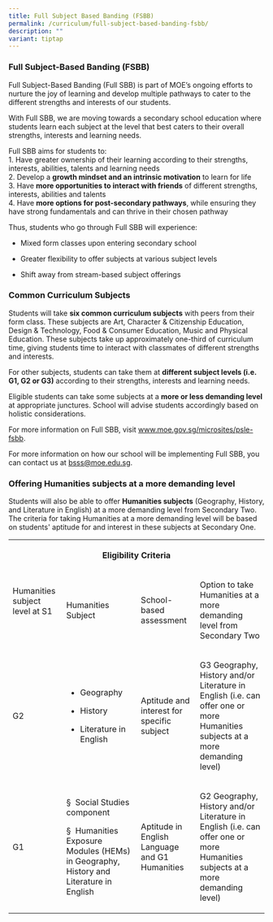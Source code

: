 ```yaml
---
title: Full Subject Based Banding (FSBB)
permalink: /curriculum/full-subject-based-banding-fsbb/
description: ""
variant: tiptap
---
```

<h3>Full Subject-Based Banding (FSBB)</h3><p>Full Subject-Based Banding (Full SBB) is part of MOE’s ongoing efforts to nurture the joy of learning and develop multiple pathways to cater to the different strengths and interests of our students.</p><p>With Full SBB, we are moving towards a secondary school education where students learn each subject at the level that best caters to their overall strengths, interests and learning needs.</p><p>Full SBB aims for students to: <br>1. Have greater ownership of their learning according to their strengths, interests, abilities, talents and learning needs <br>2. Develop a <strong>growth mindset and an intrinsic motivation</strong> to learn for life <br>3. Have <strong>more opportunities to interact with friends</strong> of different strengths, interests, abilities and talents <br>4. Have <strong>more options for post-secondary pathways</strong>, while ensuring they have strong fundamentals and can thrive in their chosen pathway</p><p>Thus, students who go through Full SBB will experience:</p><ul data-tight="true" class="tight"><li><p>Mixed form classes upon entering secondary school</p></li><li><p>Greater flexibility to offer subjects at various subject levels</p></li><li><p>Shift away from stream-based subject offerings</p></li></ul><h3><strong>Common Curriculum Subjects</strong></h3><p>Students will take <strong>six common curriculum subjects</strong> with peers from their form class. These subjects are Art, Character &amp; Citizenship Education, Design &amp; Technology, Food &amp; Consumer Education, Music and Physical Education. These subjects take up approximately one-third of curriculum time, giving students time to interact with classmates of different strengths and interests.</p><p>For other subjects, students can take them at <strong>different subject levels (i.e. G1, G2 or G3)</strong> according to their strengths, interests and learning needs.</p><p>Eligible students can take some subjects at a <strong>more or less demanding level</strong> at appropriate junctures. School will advise students accordingly based on holistic considerations.</p><p>For more information on Full SBB, visit&nbsp;<a href="https://www.moe.gov.sg/microsites/psle-fsbb/index.html" rel="noopener noreferrer nofollow" target="_blank">www.moe.gov.sg/microsites/psle-fsbb</a>. <br></p><p>For more information on how our school will be implementing Full SBB, you can contact us at <a href="bsss@moe.edu.sg" rel="noopener noreferrer nofollow" target="_blank">bsss@moe.edu.sg</a>.</p><p></p><h3>Offering Humanities subjects at a more demanding level</h3><p>Students will also be able to offer <strong>Humanities subjects</strong> (Geography, History, and Literature in English) at a more demanding level from Secondary Two. The criteria for taking Humanities at a more demanding level will be based on students' aptitude for and interest in these subjects at Secondary One.</p>

<table><tbody><tr><th rowspan="1" colspan="4"><p>Eligibility Criteria</p></th></tr>
<tr><td rowspan="1" colspan="1"><p>Humanities subject level at S1</p><p>&nbsp;</p></td><td rowspan="1" colspan="1"><p>Humanities Subject</p></td><td rowspan="1" colspan="1"><p>School-based assessment</p></td><td rowspan="1" colspan="1"><p>Option to take Humanities at a more demanding level from Secondary Two</p></td></tr><tr><td rowspan="1" colspan="1"><p>G2</p></td><td rowspan="1" colspan="1"><ul data-tight="true" class="tight"><li><p>Geography</p></li><li><p>History</p></li><li><p>Literature in English</p></li></ul></td><td rowspan="1" colspan="1"><p>Aptitude and interest for specific subject</p></td><td rowspan="1" colspan="1"><p>G3 Geography, History and/or Literature in English (i.e. can offer one or more Humanities subjects at a more demanding level)</p></td></tr><tr><td rowspan="1" colspan="1"><p>G1</p></td><td rowspan="1" colspan="1"><p>§&nbsp; Social Studies component</p><p>§&nbsp; Humanities Exposure Modules (HEMs) in Geography, History and Literature in English</p></td><td rowspan="1" colspan="1"><p>Aptitude in English Language and G1 Humanities</p></td><td rowspan="1" colspan="1"><p>G2 Geography, History and/or Literature in English (i.e. can offer one or more Humanities subjects at a more demanding level)</p></td></tr></tbody></table><p></p>